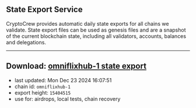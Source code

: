 ## State Export Service
CryptoCrew provides automatic daily state exports for all chains we validate. State export files can be used as genesis files and are a snapshot of the current blockchain state, including all validators, accounts, balances and delegations.

---
**Download: [omniflixhub-1 state export](https://dl-eu2.ccvalidators.com/SERVICE/omniflixhub/omniflixhub-1_export_15404515.json)**
---

- last updated: Mon Dec 23 2024 16:07:51
- chain id: `omniflixhub-1`
- export height: `15404515`
- use for: airdrops, local tests, chain recovery
